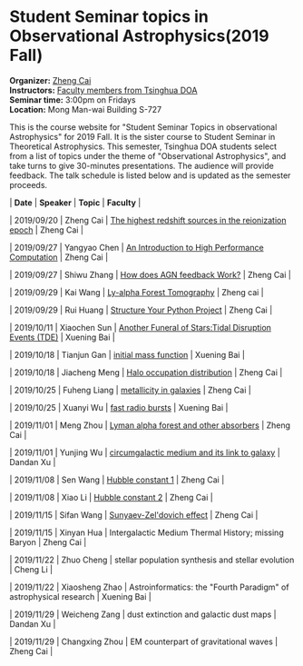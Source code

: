 # Student Seminar topics in Observational Astrophysics(2019 Fall)  
**Organizer:** [Zheng Cai](http://sancerre.as.arizona.edu/~caiz/Home/Welcome.html)  
**Instructors:** [Faculty members from Tsinghua DOA](http://astro.tsinghua.edu.cn/index.php/people-faculty)  
**Seminar time:** 3:00pm on Fridays  
**Location:** Mong Man-wai Building S-727  

This is the course website for "Student Seminar Topics in observational Astrophysics" for 2019 Fall. It is the sister course to Student Seminar in Theoretical Astrophysics. This semester, Tsinghua DOA students select from a list of topics under the theme of "Observational Astrophysics", and take turns to give 30-minutes presentations. The audience will provide feedback. The talk schedule is listed below and is updated as the semester proceeds.  

| **Date** | **Speaker** | **Topic** | **Faculty** |

| 2019/09/20 | Zheng Cai | [The highest redshift sources in the reionization epoch](https://github.com/TsinghuaHighzTeam/TsinghuaHighzTeam.github.io/raw/master/_includes/StudentSeminarSlices/ZhengCai.pdf) | Zheng Cai |

| 2019/09/27 | Yangyao Chen | [An Introduction to High Performance Computation](https://github.com/TsinghuaHighzTeam/TsinghuaHighzTeam.github.io/raw/master/_includes/StudentSeminarSlices/YangyaoChen.pptx) | Zheng Cai |  

| 2019/09/27 | Shiwu Zhang | [How does AGN feedback Work?](https://github.com/TsinghuaHighzTeam/TsinghuaHighzTeam.github.io/raw/master/_includes/StudentSeminarSlices/ShiwuZhang.pptx) | Zheng Cai |

| 2019/09/29 | Kai Wang | [Ly-alpha Forest Tomography](https://github.com/TsinghuaHighzTeam/TsinghuaHighzTeam.github.io/raw/master/_includes/StudentSeminarSlices/KaiWang.key) | Zheng cai |

| 2019/09/29 | Rui Huang | [Structure Your Python Project](https://github.com/TsinghuaHighzTeam/TsinghuaHighzTeam.github.io/raw/master/_includes/StudentSeminarSlices/RuiHuang.html) | Zheng Cai |

| 2019/10/11 | Xiaochen Sun | [Another Funeral of Stars:Tidal Disruption Events (TDE)](https://github.com/TsinghuaHighzTeam/TsinghuaHighzTeam.github.io/raw/master/_includes/StudentSeminarSlices/XiaochenSun.pdf) | Xuening Bai |

| 2019/10/18 | Tianjun Gan | [initial mass function](https://github.com/TsinghuaHighzTeam/TsinghuaHighzTeam.github.io/raw/master/_includes/StudentSeminarSlices/TianjunGan.pptx) | Xuening Bai |

| 2019/10/18 | Jiacheng Meng | [Halo occupation distribution](https://github.com/TsinghuaHighzTeam/TsinghuaHighzTeam.github.io/raw/master/_includes/StudentSeminarSlices/JiachengMeng.key) | Zheng Cai |

| 2019/10/25 | Fuheng Liang | [metallicity in galaxies](https://github.com/TsinghuaHighzTeam/TsinghuaHighzTeam.github.io/raw/master/_includes/StudentSeminarSlices/FuhengLiang.pptx) | Zheng Cai |

| 2019/10/25 | Xuanyi Wu | [fast radio bursts](https://github.com/TsinghuaHighzTeam/TsinghuaHighzTeam.github.io/raw/master/_includes/StudentSeminarSlices/XuanyiWu.pptx) | Xuening Bai |

| 2019/11/01 | Meng Zhou | [Lyman alpha forest and other absorbers](https://github.com/TsinghuaHighzTeam/TsinghuaHighzTeam.github.io/raw/master/_includes/StudentSeminarSlices/MengZhou.pptx) | Zheng Cai |

| 2019/11/01 | Yunjing Wu | [circumgalactic medium and its link to galaxy](https://github.com/TsinghuaHighzTeam/TsinghuaHighzTeam.github.io/raw/master/_includes/StudentSeminarSlices/YunjingWu.pptx) | Dandan Xu |

| 2019/11/08 | Sen Wang | [Hubble constant 1](https://github.com/TsinghuaHighzTeam/TsinghuaHighzTeam.github.io/raw/master/_includes/StudentSeminarSlices/SenWang.pptx) | Zheng Cai |

| 2019/11/08 | Xiao Li | [Hubble constant 2](https://github.com/TsinghuaHighzTeam/TsinghuaHighzTeam.github.io/raw/master/_includes/StudentSeminarSlices/XiaoLi.pptx) | Zheng Cai |

| 2019/11/15 | Sifan Wang | [Sunyaev-Zel'dovich effect](https://github.com/TsinghuaHighzTeam/TsinghuaHighzTeam.github.io/raw/master/_includes/StudentSeminarSlices/SifanWang.pptx) | Zheng Cai |

| 2019/11/15 | Xinyan Hua | Intergalactic Medium Thermal History; missing Baryon | Zheng Cai |

| 2019/11/22 | Zhuo Cheng | stellar population synthesis and stellar evolution | Cheng Li |

| 2019/11/22 | Xiaosheng Zhao | Astroinformatics: the "Fourth Paradigm" of astrophysical research | Xuening Bai |

| 2019/11/29 | Weicheng Zang | dust extinction and galactic dust maps | Dandan Xu |

| 2019/11/29 | Changxing Zhou | EM counterpart of gravitational waves | Zheng Cai |

